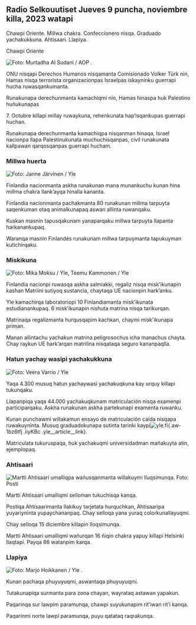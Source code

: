 ## Radio Selkouutiset Jueves 9 puncha, noviembre killa, 2023 watapi

Chawpi Oriente. Millwa chakra. Confeccionero nisqa. Graduado yachakukkuna. Ahtisaari. Llapiya.

Chawpi Oriente

![ Foto: Murtadha Al Sudani / AOP](https://qu.imagens.cdn.yle.fi/imagen/cargar/c_crop,h_3078,w_5472,x_0,y_570/ar_1.77777777777777777,c_llenado,g_uyas,h_675,w_1200/dpr_1.0/q_auto:eco/f_auto/fl_perdida/v1699096585/39-11958306546279b91a3b) .

ONU nisqapi Derechos Humanos nisqamanta Comisionado Volker Türk nin, Hamas nisqa terrorista organizacionpas Israelpas iskayninku guerrapi hucha ruwasqankumanta.

Runakunapa derechunmanta kamachiqmi nin, Hamas hinaspa huk Palestino huñukunapas

7\. Octubre killapi millay ruwaykuna, rehenkunata hap’isqankupas guerrapi huchan.

Runakunapa derechunmanta kamachiqpa nisqanman hinaqa, Israel nacionpa llapa Palestinukunata muchuchisqanpas, civil runakunata kallpawan qarqosqanpas guerrapi hucham.

### Millwa huerta

![ Foto: Janne Järvinen / Yle](https://qu.images.cdn.yle.fi/imagen/cargar/c_crop,h_4024,w_7154,x_3,y_757/ar_1.77777777777777777,c_llenado,g_uyas,h_675,w_1200/dpr_1.0/q_auto:eco/f_auto/fl_perdida/v1696520411/39-1181991651ed3e183fc7)

Finlandia nacionmanta askha runakunan mana munankuchu kunan hina millma chakra llank’ayqa hinalla kananta.

Finlandia nacionmanta pachakmanta 80 runakunan millma tarpuyta saqenkuman otaq animalkunapaq aswan allinta ruwanqaku.

Kuskan masnin tapusqakunam yanaparqaku millwa tarpuyta llapanta harkanankupaq.

Waranqa masnin Finlandés runakunam millwa tarpuymanta tapukuyman kutichirqaku.

### Miskikuna

![ Foto: Mika Moksu / Yle, Teemu Kammonen / Yle](https://qu.wiqatinakuna,w_1200/dpr_1.0/q_auto:eco/f_auto/fl_perdida/v1699517933/39-1197951654c95aa03257)

Finlandia nacionpi ruwasqa askha salmiakki, regaliz nisqa misk’ikunapin kashan Matriini sutiyoq sustancia, chaytaqa UE nacionpin hark’anku.

Yle kamachirqa laboratoriopi 10 Finlandiamanta misk’ikunata estudianankupaq. 6 misk’ikunapin nishuta matrina nisqa tarikurqan.

Matrinaqa regalizmanta hurqusqapim kachkan, chaymi misk'ikunapa priman.

Manan allintachu yachakun matrina peligrosochus icha manachus chayta. Chay raykun UE hark’arqan matrilina nisqataqa seguro kananpaqlla.

### Hatun yachay wasipi yachakukkuna

![ Foto: Veera Varrio / Yle](https://qu.imagens.cdn.yle.fi/imagen/cargar/c_crop,h_1080,w_1919,x_0,y_0/ar_1.7777777777777777,c_llenado,g_uyas,h_675,w_1200/dpr_1.0/q_auto:eco/f_auto/fl_perdida/v1699354150/39-11968216549e8120dbd8)

Yaqa 4.300 musuq hatun yachaywasi yachakuqkuna kay urquy killapi tukunqaku.

Llapanpiqa yaqa 44.000 yachakuqkunam matriculación nisqa examenpi participarqaku. Askha runakunan askha partekunapi examenta ruwanku.

Kunan punchawmi willakamun ensayo de matriculación caída nisqapa ruwakuyninta. Musuq graduadokunapa sutinta tarinki kaypi![yle.fi](https://yle.fi/a/74-20057938){.aw-1bz6tfj .iiyKBc .yle__article__link}.

Matriculata tukuruspaqa, huk yachakuqmi universidadman mañakuyta atin, ejemplopaq.

### Ahtisaari

![Martti Ahtisaari umalliqpa wañusqanmanta willakuymi lluqsimunqa. Foto: Posti](https://qu.images.cdn.yle.fi/imagen/upload/c_crop,h_839,w_1497,x_0,y_0/ar_1.77777777777777777,c_llenado,g_uyas,h_675,w_1200/dpr_1.0/q_auto:eco/f_auto/fl_perdida/v1699530416/39-1198123654cc6189c3ab)

Martti Ahtisaari umalliqmi selloman tukuchisqa kanqa.

Postiqa Ahtisaarimanta llakikuy tarjetata hurquchkan, Ahtisaaripa yuyariyninta yupaychananpaq. Chay selloqa yana yuraq colorkunallayuqmi.

Chay selloqa 15 diciembre killapin lloqsimunqa.

Martti Ahtisaari umalliqmi wañurqan 16 ñiqin chakra yapuy killapi Helsinki llaqtapi. Payqa 86 watanpim karqa.

### Llapiya

![ Foto: Marjo Hoikkanen / Yle](https://www.imagens.cdn.yle.fi/imagen/cargar/c_crop,h_1080,w_1919,x_0,y_0/ar_1.77777777777777777,c_llenado,g_uyas,h_675,w_1200/dpr_1.0/q_auto:eco/f_auto/fl_perdida/v1699507570/39-1197896654c6d10b133e) .

Kunan pachaqa phuyuyuqmi, aswantaqa phuyuyuqmi.

Tutakunapiqa surmanta para zona chayan, wayrataq astawan yapakun.

Paqarinqa sur lawpim paramunqa, chawpi suyukunapim rit’iwan rit’i kanqa.

Paqarinmi norte lawpi paramunqa, puyu qatataq raqrakunqa.